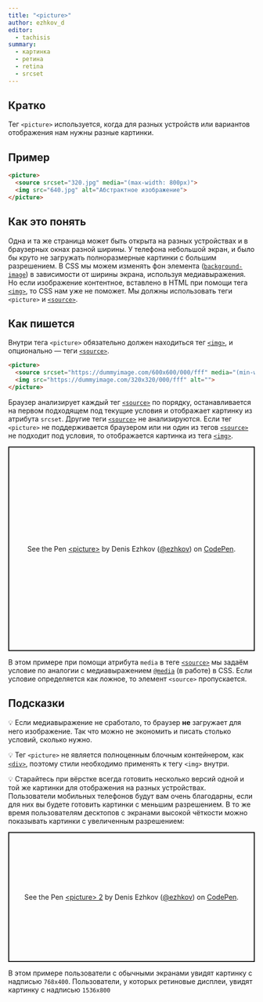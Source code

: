 ```yaml
---
title: "<picture>"
author: ezhkov_d
editor:
  - tachisis
summary:
  - картинка
  - ретина
  - retina
  - srcset
---
```


## Кратко

Тег `<picture>` используется, когда для разных устройств или вариантов отображения нам нужны разные картинки.

## Пример

```html
<picture>
  <source srcset="320.jpg" media="(max-width: 800px)">
  <img src="640.jpg" alt="Абстрактное изображение">
</picture>
```

## Как это понять

Одна и та же страница может быть открыта на разных устройствах и в браузерных окнах разной ширины. У телефона небольшой экран, и было бы круто не загружать полноразмерные картинки с большим разрешением. В CSS мы можем изменять фон элемента ([`background-image`](/css/doka/background-image)) в зависимости от ширины экрана, используя медиавыражения. Но если изображение контентное, вставлено в HTML при помощи тега [`<img>`](/html/doka/img), то CSS нам уже не поможет. Мы должны использовать теги `<picture>` и [`<source>`](/html/doka/source).

## Как пишется

Внутри тега `<picture>` обязательно должен находиться тег [`<img>`](/html/doka/img), и опционально — теги [`<source>`](/html/doka/source).

```html
<picture>
  <source srcset="https://dummyimage.com/600x600/000/fff" media="(min-width: 600px)">
  <img src="https://dummyimage.com/320x320/000/fff" alt="">
</picture>
```

Браузер анализирует каждый тег [`<source>`](/html/doka/source) по порядку, останавливается на первом подходящем под текущие условия и отображает картинку из атрибута `srcset`. Другие теги [`<source>`](/html/doka/source) не анализируются. Если тег `<picture>` не поддерживается браузером или ни один из тегов [`<source>`](/html/doka/source) не подходит под условия, то отображается картинка из тега [`<img>`](/html/doka/img).

<p class="codepen" data-height="417" data-theme-id="light" data-default-tab="result" data-user="ezhkov" data-slug-hash="OJWdPqQ" style="height: 417px; box-sizing: border-box; display: flex; align-items: center; justify-content: center; border: 2px solid; margin: 1em 0; padding: 1em;" data-pen-title="&amp;lt;picture&amp;gt;">
  <span>See the Pen <a href="https://codepen.io/ezhkov/pen/OJWdPqQ">
  &lt;picture&gt;</a> by Denis Ezhkov (<a href="https://codepen.io/ezhkov">@ezhkov</a>)
  on <a href="https://codepen.io">CodePen</a>.</span>
</p>

В этом примере при помощи атрибута `media` в теге [`<source>`](/html/doka/source) мы задаём условие по аналогии с медиавыражением [`@media`](/css/doka/media) (в работе) в CSS. Если условие определяется как ложное, то элемент `<source>` пропускается.

## Подсказки

💡 Если медиавыражение не сработало, то браузер **не** загружает для него изображение. Так что можно не экономить и писать столько условий, сколько нужно.

💡 Тег `<picture>` не является полноценным блочным контейнером, как [`<div>`](/html/div), поэтому стили необходимо применять к тегу `<img>` внутри.

💡 Старайтесь при вёрстке всегда готовить несколько версий одной и той же картинки для отображения на разных устройствах. Пользователи мобильных телефонов будут вам очень благодарны, если для них вы будете готовить картинки с меньшим разрешением. В то же время пользователям десктопов с экранами высокой чёткости можно показывать картинки с увеличенным разрешением:

<p class="codepen" data-height="265" data-theme-id="light" data-default-tab="html,result" data-user="ezhkov" data-slug-hash="XWpObbJ" style="height: 265px; box-sizing: border-box; display: flex; align-items: center; justify-content: center; border: 2px solid; margin: 1em 0; padding: 1em;" data-pen-title="&amp;lt;picture&amp;gt; 2">
  <span>See the Pen <a href="https://codepen.io/ezhkov/pen/XWpObbJ">
  &lt;picture&gt; 2</a> by Denis Ezhkov (<a href="https://codepen.io/ezhkov">@ezhkov</a>)
  on <a href="https://codepen.io">CodePen</a>.</span>
</p>

В этом примере пользователи с обычными экранами увидят картинку с надписью `768x400`. Пользователи, у которых ретиновые дисплеи, увидят картинку с надписью `1536x800`

<script async src="https://cpwebassets.codepen.io/assets/embed/ei.js"></script>
